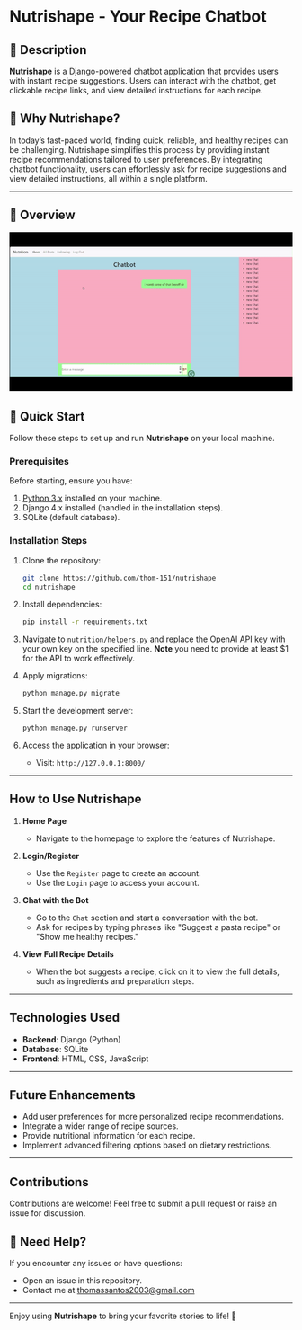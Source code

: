 # Nutrishape - Your Recipe Chatbot

## 📖 Description
**Nutrishape** is a Django-powered chatbot application that provides users with instant recipe suggestions. Users can interact with the chatbot, get clickable recipe links, and view detailed instructions for each recipe.

## 🤔 Why Nutrishape?

In today’s fast-paced world, finding quick, reliable, and healthy recipes can be challenging. Nutrishape simplifies this process by providing instant recipe recommendations tailored to user preferences. By integrating chatbot functionality, users can effortlessly ask for recipe suggestions and view detailed instructions, all within a single platform.


---

## 🧐 Overview

![Demo of Nutrishape chatbot](nutrishape.gif)

## 🚀 Quick Start

Follow these steps to set up and run **Nutrishape** on your local machine.

### Prerequisites
Before starting, ensure you have:
1. [Python 3.x](https://www.python.org/) installed on your machine.
2. Django 4.x installed (handled in the installation steps).
3. SQLite (default database).

### Installation Steps

1. Clone the repository:
   ```bash
   git clone https://github.com/thom-151/nutrishape
   cd nutrishape
   ```

2. Install dependencies:
   ```bash
   pip install -r requirements.txt
   ```
3. Navigate to `nutrition/helpers.py` and replace the OpenAI API key with your own key on the specified line. 
   **Note**  you need to provide at least $1 for the API to work effectively.

4. Apply migrations:
   ```bash
   python manage.py migrate
   ```

5. Start the development server:
   ```bash
   python manage.py runserver
   ```

6. Access the application in your browser:
   - Visit: `http://127.0.0.1:8000/`

---

## How to Use Nutrishape

1. **Home Page**
   - Navigate to the homepage to explore the features of Nutrishape.

2. **Login/Register**
   - Use the `Register` page to create an account.
   - Use the `Login` page to access your account.

3. **Chat with the Bot**
   - Go to the `Chat` section and start a conversation with the bot.
   - Ask for recipes by typing phrases like "Suggest a pasta recipe" or "Show me healthy recipes."

4. **View Full Recipe Details**
   - When the bot suggests a recipe, click on it to view the full details, such as ingredients and preparation steps.

---


## Technologies Used

- **Backend**: Django (Python)
- **Database**: SQLite
- **Frontend**: HTML, CSS, JavaScript

---

## Future Enhancements

- Add user preferences for more personalized recipe recommendations.
- Integrate a wider range of recipe sources.
- Provide nutritional information for each recipe.
- Implement advanced filtering options based on dietary restrictions.

---

## Contributions

Contributions are welcome! Feel free to submit a pull request or raise an issue for discussion.

## 🤝 Need Help?

If you encounter any issues or have questions:
- Open an issue in this repository.
- Contact me at [thomassantos2003@gmail.com](mailto:thomassantos2003@gmail.com)

---

Enjoy using **Nutrishape** to bring your favorite stories to life! 🎉
